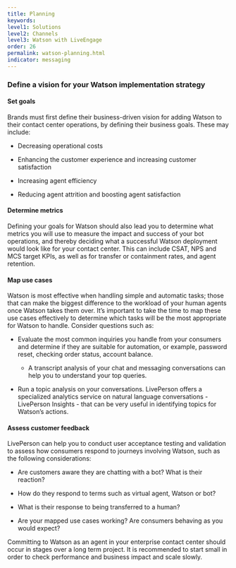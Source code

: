 ```yaml
---
title: Planning
keywords:
level1: Solutions
level2: Channels
level3: Watson with LiveEngage
order: 26
permalink: watson-planning.html
indicator: messaging
---
```

### Define a vision for your Watson implementation strategy

#### Set goals

Brands must first define their business-driven vision for adding Watson to their contact center operations, by defining their business goals. These may include:

* Decreasing operational costs

* Enhancing the customer experience and increasing customer satisfaction

* Increasing agent efficiency

* Reducing agent attrition and boosting agent satisfaction

#### Determine metrics

Defining your goals for Watson should also lead you to determine what metrics you will use to measure the impact and success of your bot operations, and thereby deciding what a successful Watson deployment would look like for your contact center. This can include CSAT, NPS and MCS target KPIs, as well as for transfer or containment rates, and agent retention.  

#### Map use cases

Watson is most effective when handling simple and automatic tasks; those that can make the biggest difference to the workload of your human agents once Watson takes them over. It’s important to take the time to map these use cases effectively to determine which tasks will be the most appropriate for Watson to handle. Consider questions such as:

* Evaluate the most common inquiries you handle from your consumers and determine if they are suitable for automation, or example, password reset, checking order status, account balance.

    * A transcript analysis of your chat and messaging conversations can help you to understand your top queries.

* Run a topic analysis on your conversations. LivePerson offers a specialized analytics service on natural language conversations - LivePerson Insights - that can be very useful in identifying topics for Watson’s actions.  

#### Assess customer feedback

LivePerson can help you to conduct user acceptance testing and validation to assess how consumers respond to journeys involving Watson, such as the following considerations:

* Are customers aware they are chatting with a bot? What is their reaction?

* How do they respond to terms such as virtual agent, Watson or bot?

* What is their response to being transferred to a human?

* Are your mapped use cases working? Are consumers behaving as you would expect?

Committing to Watson as an agent in your enterprise contact center should occur in stages over a long term project. It is recommended to start small in order to check performance and business impact and scale slowly.  
